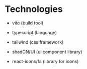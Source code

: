 # Technologies
- vite (build tool)
- typescript (language)
- tailwind (css framework)
- shadCN/UI (ui component library)

- react-icons/fa (library for icons)


